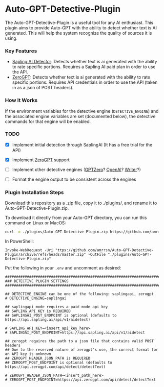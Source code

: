 # Auto-GPT-Detective-Plugin
The Auto-GPT-Detective-Plugin is a useful tool for any AI enthusiast. 
This plugin aims to provide Auto-GPT with the ability to detect whether text is AI generated.
This will help the system recognize the quality of sources it is using.

### Key Features
- [Sapling AI Detector](https://sapling.ai/ai-content-detector): Detects whether text is ai generated with the ability to rate specific portions. Requires a Sapling AI paid plan in order to use the API.
- [ZeroGPT](https://www.zerogpt.com): Detects whether text is ai generated with the ability to rate specific portions. Requires API credentials in order to use the API (taken in as a json of POST headers).

### How It Works
If the environment variables for the detective engine (`DETECTIVE_ENGINE`) and the associated engine variables are set (documented below), the detective commands for that engine will be enabled.

### TODO
- [x] Implement initial detection through SaplingAI (It has a free trial for the API)
- [x] Implement [ZeroGPT](https://www.zerogpt.com) support
- [ ] Implement other detective engines ([GPTZero](https://gptzero.me)? [OpenAI](https://platform.openai.com/ai-text-classifier)? [Writer](https://writer.com/ai-content-detector/)?)
- [ ] Format the engine output to be consistent across the engines


### Plugin Installation Steps
Download this repository as a .zip file, copy it to ./plugins/, and rename it to Auto-GPT-Detective-Plugin.zip.

To download it directly from your Auto-GPT directory, you can run this command on Linux or MacOS:
```sh
curl -o ./plugins/Auto-GPT-Detective-Plugin.zip https://github.com/amrrsn/Auto-GPT-Detective-Plugin/archive/refs/heads/master.zip
```

In PowerShell:
```pwsh
Invoke-WebRequest -Uri "ttps://github.com/amrrsn/Auto-GPT-Detective-Plugin/archive/refs/heads/master.zip" -OutFile "./plugins/Auto-GPT-Detective-Plugin.zip"
```

Put the following in your `.env` and uncomment as desired:

```env
################################################################################
### DETECTIVE PLUGIN SETTINGS
################################################################################

## DETECTIVE_ENGINE can be one of the following: saplingapi, zerogpt
# DETECTIVE_ENGINE=saplingai

## saplingapi mode requires a paid mode api key
## SAPLING_API_KEY is REQUIRED
## SAPLINGAI_POST_ENDPOINT is optional (defaults to https://api.sapling.ai/api/v1/aidetect)

# SAPLING_API_KEY=<insert_api_key_here>
# SAPLINGAI_POST_ENDPOINT=https://api.sapling.ai/api/v1/aidetect

## zerogpt requires the path to a json file that contains valid POST headers
## Due to the reserved nature of zerogpt's use, the correct format for an API key is unknown
## ZEROGPT_HEADER_JSON_PATH is REQUIRED
## ZEROGPT_POST_ENDPOINT is optional (defaults to https://api.zerogpt.com/api/detect/detectText)

# ZEROGPT_HEADER_JSON_PATH=<insert_path_here>
# ZEROGPT_POST_ENDPOINT=https://api.zerogpt.com/api/detect/detectText

```
